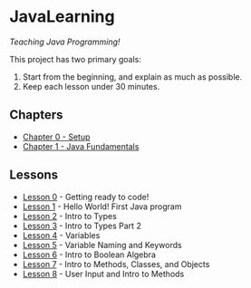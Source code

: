 # JavaLearning

_Teaching Java Programming!_

This project has two primary goals:

1. Start from the beginning, and explain as much as possible.
2. Keep each lesson under 30 minutes.

## Chapters

* [Chapter 0 - Setup](chapter-000)
* [Chapter 1 - Java Fundamentals](chapter-001)

## Lessons

* [Lesson 0](lesson-000) - Getting ready to code!
* [Lesson 1](chapter-001/lesson-000) - Hello World! First Java program
* [Lesson 2](chapter-001/lesson-001) - Intro to Types
* [Lesson 3](chapter-001/lesson-002) - Intro to Types Part 2
* [Lesson 4](chapter-001/lesson-003) - Variables
* [Lesson 5](chapter-001/lesson-004) - Variable Naming and Keywords
* [Lesson 6](chapter-001/lesson-005) - Intro to Boolean Algebra
* [Lesson 7](chapter-001/lesson-006) - Intro to Methods, Classes, and Objects
* [Lesson 8](chapter-001/lesson-007) - User Input and Intro to Methods
